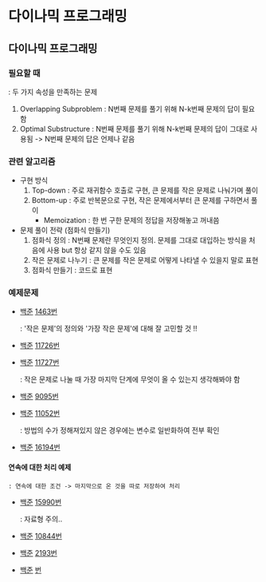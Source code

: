 # 다이나믹 프로그래밍

## 다이나믹 프로그래밍

### 필요할 때
: 두 가지 속성을 만족하는 문제
1. Overlapping Subproblem
    : N번째 문제를 풀기 위해 N-k번째 문제의 답이 필요함
2. Optimal Substructure
    : N번째 문제를 풀기 위해 N-k번째 문제의 답이 그대로 사용됨
    -> N번째 문제의 답은 언제나 같음

### 관련 알고리즘
- 구현 방식
    1. Top-down
        : 주로 재귀함수 호출로 구현, 큰 문제를 작은 문제로 나눠가며 풀이
    2. Bottom-up
        : 주로 반복문으로 구현, 작은 문제에서부터 큰 문제를 구하면서 풀이
        - Memoization : 한 번 구한 문제의 정답을 저장해놓고 꺼내씀
- 문제 풀이 전략 (점화식 만들기)
    1. 점화식 정의
        : N번째 문제란 무엇인지 정의. 문제를 그대로 대입하는 방식을 처음에 사용 but 항상 같지 않을 수도 있음
    2. 작은 문제로 나누기
        : 큰 문제를 작은 문제로 어떻게 나타낼 수 있을지 말로 표현
    3. 점화식 만들기
        : 코드로 표현

### 예제문제
- [백준](https://www.acmicpc.net/problem/1463) [1463번](./1463.cpp)

    : '작은 문제'의 정의와 '가장 작은 문제'에 대해 잘 고민할 것 !!

- [백준](https://www.acmicpc.net/problem/11726) [11726번](./11726.cpp)

- [백준](https://www.acmicpc.net/problem/11727) [11727번](./11727.cpp)

    : 작은 문제로 나눌 때 가장 마지막 단계에 무엇이 올 수 있는지 생각해봐야 함

- [백준](https://www.acmicpc.net/problem/9095) [9095번](./9095.cpp)

- [백준](https://www.acmicpc.net/problem/11052) [11052번](./11052.cpp)

    : 방법의 수가 정해져있지 않은 경우에는 변수로 일반화하여 전부 확인

- [백준](https://www.acmicpc.net/problem/16194) [16194번](./16194.cpp)

#### 연속에 대한 처리 예제
    : 연속에 대한 조건 -> 마지막으로 온 것을 따로 저장하여 처리

- [백준](https://www.acmicpc.net/problem/15990) [15990번](./15990.cpp)

    : 자료형 주의..

- [백준](https://www.acmicpc.net/problem/10844) [10844번](./10844.cpp)

- [백준](https://www.acmicpc.net/problem/2193) [2193번](./2193.cpp)

- [백준](https://www.acmicpc.net/problem/) [번](./.cpp)


